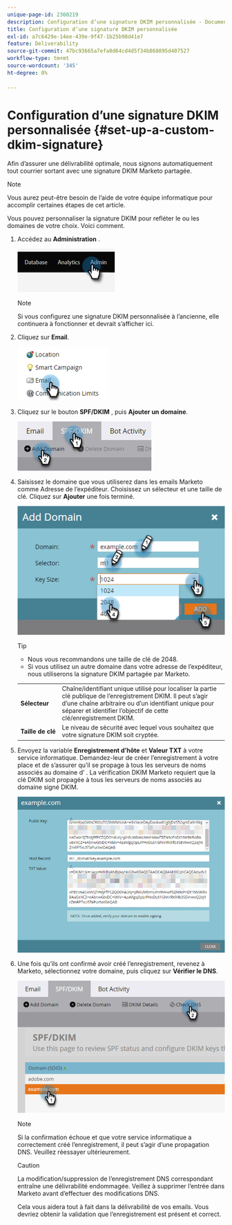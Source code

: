 ```yaml
---
unique-page-id: 2360219
description: Configuration d’une signature DKIM personnalisée - Documents Marketo - Documentation du produit
title: Configuration d’une signature DKIM personnalisée
exl-id: a7c6429e-14ee-439e-9f47-1b25b98d41e7
feature: Deliverability
source-git-commit: 47bc93665a7efa0d64cd4d5f34b868895d407527
workflow-type: tm+mt
source-wordcount: '345'
ht-degree: 0%

---
```


# Configuration d’une signature DKIM personnalisée {#set-up-a-custom-dkim-signature}

Afin d’assurer une délivrabilité optimale, nous signons automatiquement tout courrier sortant avec une signature DKIM Marketo partagée.

>[!NOTE]
>
>Vous aurez peut-être besoin de l’aide de votre équipe informatique pour accomplir certaines étapes de cet article.

Vous pouvez personnaliser la signature DKIM pour refléter le ou les domaines de votre choix. Voici comment.

1. Accédez au **Administration** .

   ![](assets/set-up-a-custom-dkim-signature-1.png)

   >[!NOTE]
   >
   >Si vous configurez une signature DKIM personnalisée à l’ancienne, elle continuera à fonctionner et devrait s’afficher ici.

1. Cliquez sur **Email**.

   ![](assets/set-up-a-custom-dkim-signature-2.png)

1. Cliquez sur le bouton **SPF/DKIM** , puis **Ajouter un domaine**.

   ![](assets/set-up-a-custom-dkim-signature-3.png)

1. Saisissez le domaine que vous utiliserez dans les emails Marketo comme Adresse de l’expéditeur. Choisissez un sélecteur et une taille de clé. Cliquez sur **Ajouter** une fois terminé.

   ![](assets/set-up-a-custom-dkim-signature-4.png)

   >[!TIP]
   >
   >* Nous vous recommandons une taille de clé de 2048.
   >* Si vous utilisez un autre domaine dans votre adresse de l’expéditeur, nous utiliserons la signature DKIM partagée par Marketo.

   <table> 
   <tr>
   <td width="20%"><b>Sélecteur</b></td>
   <td>Chaîne/identifiant unique utilisé pour localiser la partie clé publique de l’enregistrement DKIM. Il peut s’agir d’une chaîne arbitraire ou d’un identifiant unique pour séparer et identifier l’objectif de cette clé/enregistrement DKIM.</td>
   </tr>
   <tr> 
   <td width="20%"><b>Taille de clé</b></td>
   <td>Le niveau de sécurité avec lequel vous souhaitez que votre signature DKIM soit cryptée.</td>
   </tr>
   </tbody>
   </table>

   <p>

1. Envoyez la variable **Enregistrement d’hôte** et **Valeur TXT** à votre service informatique. Demandez-leur de créer l’enregistrement à votre place et de s’assurer qu’il se propage à tous les serveurs de noms associés au domaine d’ . La vérification DKIM Marketo requiert que la clé DKIM soit propagée à tous les serveurs de noms associés au domaine signé DKIM.

   ![](assets/set-up-a-custom-dkim-signature-5.png)

1. Une fois qu’ils ont confirmé avoir créé l’enregistrement, revenez à Marketo, sélectionnez votre domaine, puis cliquez sur **Vérifier le DNS**.

   ![](assets/set-up-a-custom-dkim-signature-6.png)

   >[!NOTE]
   >
   >Si la confirmation échoue et que votre service informatique a correctement créé l’enregistrement, il peut s’agir d’une propagation DNS. Veuillez réessayer ultérieurement.

   >[!CAUTION]
   >
   >La modification/suppression de l’enregistrement DNS correspondant entraîne une délivrabilité endommagée. Veillez à supprimer l’entrée dans Marketo avant d’effectuer des modifications DNS.

   Cela vous aidera tout à fait dans la délivrabilité de vos emails. Vous devriez obtenir la validation que l’enregistrement est présent et correct.
